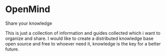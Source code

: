 # OpenMind
Share your knowledge

This is just a collection of information and guides collected which i want to organize and share.
I would like to create a distributed knowledge base open source and free to whoever need it, 
knowledge is the key for a better future.
